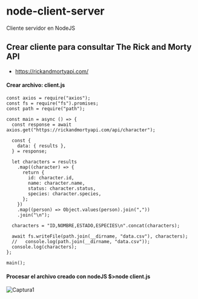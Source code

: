 # node-client-server
Cliente servidor en NodeJS

## Crear cliente para consultar The Rick and Morty API
 * https://rickandmortyapi.com/

#### Crear archivo: client.js
```
const axios = require("axios");
const fs = require("fs").promises;
const path = require("path");

const main = async () => {
  const response = await axios.get("https://rickandmortyapi.com/api/character");

  const {
    data: { results },
  } = response;

  let characters = results
    .map((character) => {
      return {
        id: character.id,
        name: character.name,
        status: character.status,
        species: character.species,
      };
    })
    .map((person) => Object.values(person).join(","))
    .join("\n");

  characters = "ID,NOMBRE,ESTADO,ESPECIES\n".concat(characters);

  await fs.writeFile(path.join(__dirname, "data.csv"), characters);
  //   console.log(path.join(__dirname, "data.csv"));
  console.log(characters);
};

main();
```
#### Procesar el archivo creado con nodeJS $>node client.js
![Captura1](https://user-images.githubusercontent.com/7141537/170783194-9117398d-95da-48f5-a4b3-fd7d570ea27a.PNG)
